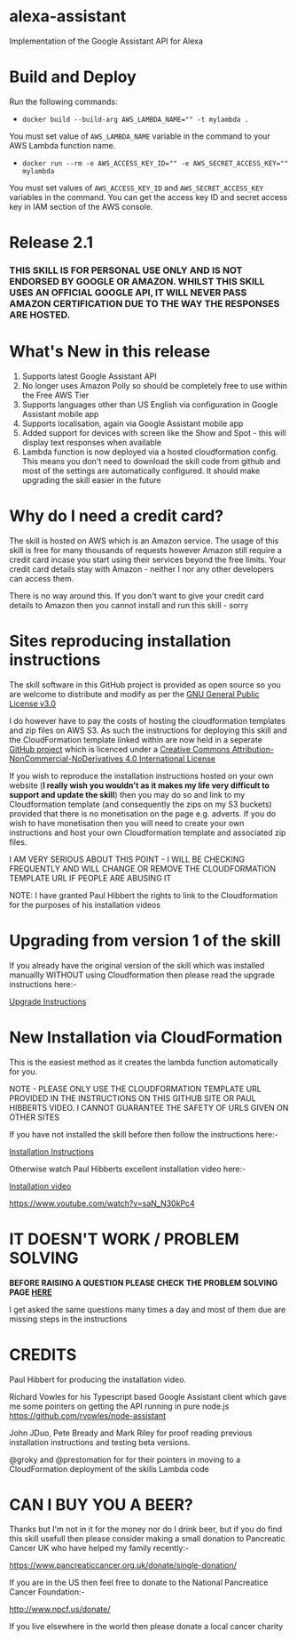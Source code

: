 # alexa-assistant

Implementation of the Google Assistant API for Alexa

# Build and Deploy

Run the following commands:

- `docker build --build-arg AWS_LAMBDA_NAME="" -t mylambda .`

You must set value of `AWS_LAMBDA_NAME` variable in the command to your AWS Lambda function name.

- `docker run --rm -e AWS_ACCESS_KEY_ID="" -e AWS_SECRET_ACCESS_KEY="" mylambda`

You must set values of `AWS_ACCESS_KEY_ID` and `AWS_SECRET_ACCESS_KEY` variables in the command.
You can get the access key ID and secret access key in IAM section of the AWS console.

# Release 2.1

### THIS SKILL IS FOR PERSONAL USE ONLY AND IS NOT ENDORSED BY GOOGLE OR AMAZON. WHILST THIS SKILL USES AN OFFICIAL GOOGLE API, IT WILL NEVER PASS AMAZON CERTIFICATION DUE TO THE WAY THE RESPONSES ARE HOSTED.


# What's New in this release

1. Supports latest Google Assistant API
2. No longer uses Amazon Polly so should be completely free to use within the Free AWS Tier
3. Supports languages other than US English via configuration in Google Assistant mobile app
4. Supports localisation, again via Google Assistant mobile app
5. Added support for devices with screen like the Show and Spot - this will display text responses when available
6. Lambda function is now deployed via a hosted cloudformation config. This means you don't need to download the skill code from github and most of the settings are automatically configured. It should make upgrading the skill easier in the future

# Why do I need a credit card?

The skill is hosted on AWS which is an Amazon service. The usage of this skill is free for many thousands of requests however Amazon still require a credit card incase you start using their services beyond the free limits. Your credit card details stay with Amazon - neither I nor any other developers can access them.

There is no way around this. If you don't want to give your credit card details to Amazon then you cannot install and run this skill - sorry

# Sites reproducing installation instructions

The skill software in this GitHub project is provided as open source so you are welcome to distribute and modify as per the [GNU General Public License v3.0](LICENSE)

I do however have to pay the costs of hosting the cloudformation templates and zip files on AWS S3. As such the instructions for deploying this skill and the CloudFormation template linked within are now held in a seperate [GitHub project](https://github.com/tartanguru/alexa-assistant-instructions) which is licenced under a [Creative Commons Attribution-NonCommercial-NoDerivatives 4.0 International License](http://creativecommons.org/licenses/by-nc-nd/4.0/)

If you wish to reproduce the installation instructions hosted on your own website (**I really wish you wouldn't as it makes my life very difficult to support and update the skill**) then you may do so and link to my Cloudformation template (and consequently the zips on my S3 buckets)  provided that there is no monetisation on the page e.g. adverts. If you do wish to have monetisation then you will need to create your own instructions and host your own Cloudformation template and associated zip files. 

I AM VERY SERIOUS ABOUT THIS POINT - I WILL BE CHECKING FREQUENTLY AND WILL CHANGE OR REMOVE THE CLOUDFORMATION TEMPLATE URL IF PEOPLE ARE ABUSING IT

NOTE: I have granted Paul Hibbert the rights to link to the Cloudformation for the purposes of his installation videos

# Upgrading from version 1 of the skill

If you already have the original version of the skill which was installed manuallly WITHOUT using Cloudformation then please read the upgrade instructions here:-

[Upgrade Instructions](https://github.com/tartanguru/alexa-assistant-instructions/blob/master/upgrade.md)

# New Installation via CloudFormation 

This is the easiest method as it creates the lambda function automatically for you.

NOTE - PLEASE ONLY USE THE CLOUDFORMATION TEMPLATE URL PROVIDED IN THE INSTRUCTIONS ON THIS GITHUB SITE OR PAUL HIBBERTS VIDEO. 
I CANNOT GUARANTEE THE SAFETY OF URLS GIVEN ON OTHER SITES

If you have not installed the skill before then follow the instructions here:-

[Installation Instructions](https://github.com/tartanguru/alexa-assistant-instructions/blob/master/fresh_install.md)

Otherwise watch Paul Hibberts excellent installation video here:-

[Installation video](https://www.youtube.com/watch?v=saN_N30kPc4)

https://www.youtube.com/watch?v=saN_N30kPc4

# IT DOESN'T WORK / PROBLEM SOLVING

**BEFORE RAISING A QUESTION PLEASE CHECK THE PROBLEM SOLVING PAGE [HERE](https://github.com/tartanguru/alexa-assistant-instructions/blob/master/common_problems.md)**

I get asked the same questions many times a day and most of them due are missing steps in the instructions

# CREDITS

Paul Hibbert for producing the installation video.

Richard Vowles for his Typescript based Google Assistant client which gave me some pointers on getting the API running in pure node.js https://github.com/rvowles/node-assistant

John JDuo, Pete Bready and Mark Riley for proof reading previous installation instructions and testing beta versions.

@groky and @prestomation for for their pointers in moving to a CloudFormation deployment of the skills Lambda code

# CAN I BUY YOU A BEER?

Thanks but I'm not in it for the money nor do I drink beer, but if you do find this skill usefull then please consider making a small donation to Pancreatic Cancer UK who have helped my family recently:-

https://www.pancreaticcancer.org.uk/donate/single-donation/

If you are in the US then feel free to donate to the National Pancreatice Cancer Foundation:-

http://www.npcf.us/donate/

If you live elsewhere in the world then please donate a local cancer charity






